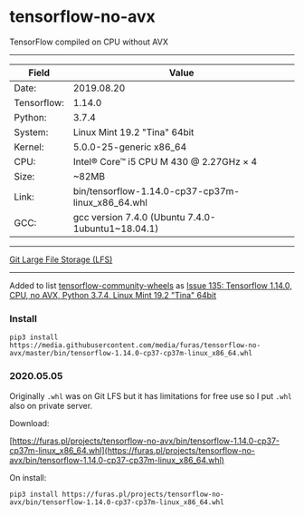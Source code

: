 # tensorflow-no-avx

TensorFlow compiled on CPU without AVX

---

| Field       | Value       |
|-------------|-------------|
| Date:       | 2019.08.20  |
| Tensorflow: | 1.14.0      |
| Python:     | 3.7.4       |
| System:     | Linux Mint 19.2 "Tina" 64bit |
| Kernel:     | 5.0.0-25-generic x86_64 |
| CPU:        | Intel® Core™ i5 CPU M 430 @ 2.27GHz × 4 |
| Size:       | ~82MB       |
| Link:       | bin/tensorflow-1.14.0-cp37-cp37m-linux_x86_64.whl |
| GCC:        | gcc version 7.4.0 (Ubuntu 7.4.0-1ubuntu1~18.04.1) |

---

[Git Large File Storage (LFS)](https://git-lfs.github.com/)

---

Added to list [tensorflow-community-wheels](https://github.com/yaroslavvb/tensorflow-community-wheels) as [Issue 135: Tensorflow 1.14.0, CPU, no AVX, Python 3.7.4, Linux Mint 19.2 "Tina" 64bit](https://github.com/yaroslavvb/tensorflow-community-wheels/issues/135)

### Install

    pip3 install https://media.githubusercontent.com/media/furas/tensorflow-no-avx/master/bin/tensorflow-1.14.0-cp37-cp37m-linux_x86_64.whl
    
### 2020.05.05

Originally `.whl` was on Git LFS but it has limitations for free use so I put `.whl` also on private server.

Download: 

[https://furas.pl/projects/tensorflow-no-avx/bin/tensorflow-1.14.0-cp37-cp37m-linux_x86_64.whl](https://furas.pl/projects/tensorflow-no-avx/bin/tensorflow-1.14.0-cp37-cp37m-linux_x86_64.whl)

On install:

    pip3 install https://furas.pl/projects/tensorflow-no-avx/bin/tensorflow-1.14.0-cp37-cp37m-linux_x86_64.whl


